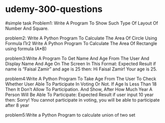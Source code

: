 # udemy-300-questions
#simple task
Problem1: Write A Program To Show Such Type Of Layout Of Number And Square.

problem2: Write A Python Program To Calculate The Area Of Circle Using Formula Πr2
Write A Python Program To Calculate The Area Of Rectangle using formula (A*B)

problem3:Write A Program To Get Name And Age From The User And Display Name And Age On The Screen In This Format:
Expected Result if name is “Faisal Zamir” and age is 25 then:
Hi Faisal Zamir! Your age is 25.

problem4:Write A Python Program To Take Age From The User To Check Whether User Able To Participate In Voting Or Not. If Age Is Less Than 18 Then It Don’t Allow To Participation. And Show, After How Much Year A Person Will Be Able To Participate:
Expected Result if user input 10 year then:
Sorry! You cannot participate in voting, you will be able to participate after 8 year

problem5:Write a Python Program to calculate union of two set


